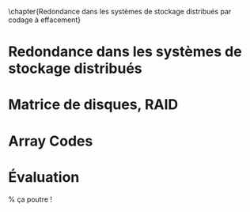 
\chapter{Redondance dans les systèmes de stockage distribués par codage à
effacement}



# Redondance dans les systèmes de stockage distribués



# Matrice de disques, RAID



# Array Codes



# Évaluation


% ça poutre !

